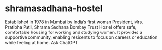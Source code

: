 # shramasadhana-hostel
Established in 1978 in Mumbai by India’s first woman President, Mrs. Pratibha Patil, Shrama Sadhana Bombay Trust Hostel offers safe, comfortable housing for working and studying women. It provides a supportive community, enabling residents to focus on careers or education while feeling at home.         Ask ChatGPT
